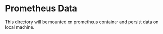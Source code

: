 # Prometheus Data

This directory will be mounted on prometheus container and persist data on local machine.
